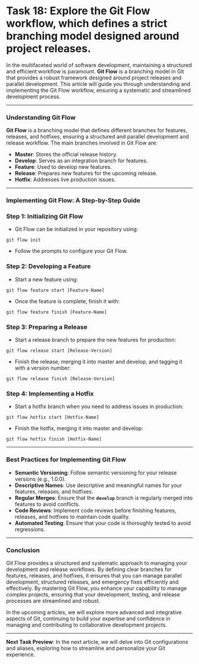 # Task 18: Explore the Git Flow workflow, which defines a strict branching model designed around project releases.

In the multifaceted world of software development, maintaining a structured and efficient workflow is paramount. **Git Flow** is a branching model in Git that provides a robust framework designed around project releases and parallel development. This article will guide you through understanding and implementing the Git Flow workflow, ensuring a systematic and streamlined development process.

---

### Understanding Git Flow

**Git Flow** is a branching model that defines different branches for features, releases, and hotfixes, ensuring a structured and parallel development and release workflow. The main branches involved in Git Flow are:

- **Master**: Stores the official release history.
- **Develop**: Serves as an integration branch for features.
- **Feature**: Used to develop new features.
- **Release**: Prepares new features for the upcoming release.
- **Hotfix**: Addresses live production issues.

---

### Implementing Git Flow: A Step-by-Step Guide

### **Step 1: Initializing Git Flow**

- Git Flow can be initialized in your repository using:

```
git flow init
```

- Follow the prompts to configure your Git Flow.

### **Step 2: Developing a Feature**

- Start a new feature using:

```
git flow feature start [Feature-Name]
```

- Once the feature is complete, finish it with:

```
git flow feature finish [Feature-Name]
```

### **Step 3: Preparing a Release**

- Start a release branch to prepare the new features for production:

```
git flow release start [Release-Version]
```

- Finish the release, merging it into master and develop, and tagging it with a version number:

```
git flow release finish [Release-Version]
```

### **Step 4: Implementing a Hotfix**

- Start a hotfix branch when you need to address issues in production:

```
git flow hotfix start [Hotfix-Name]
```

- Finish the hotfix, merging it into master and develop:

```
git flow hotfix finish [Hotfix-Name]
```

---

### Best Practices for Implementing Git Flow

- **Semantic Versioning**: Follow semantic versioning for your release versions (e.g., 1.0.0).
- **Descriptive Names**: Use descriptive and meaningful names for your features, releases, and hotfixes.
- **Regular Merges**: Ensure that the **`develop`** branch is regularly merged into features to avoid conflicts.
- **Code Reviews**: Implement code reviews before finishing features, releases, and hotfixes to maintain code quality.
- **Automated Testing**: Ensure that your code is thoroughly tested to avoid regressions.

---

### Conclusion

Git Flow provides a structured and systematic approach to managing your development and release workflows. By defining clear branches for features, releases, and hotfixes, it ensures that you can manage parallel development, structured releases, and emergency fixes efficiently and effectively. By mastering Git Flow, you enhance your capability to manage complex projects, ensuring that your development, testing, and release processes are streamlined and robust.

In the upcoming articles, we will explore more advanced and integrative aspects of Git, continuing to build your expertise and confidence in managing and contributing to collaborative development projects.

---

**Next Task Preview**: In the next article, we will delve into Git configurations and aliases, exploring how to streamline and personalize your Git experience.